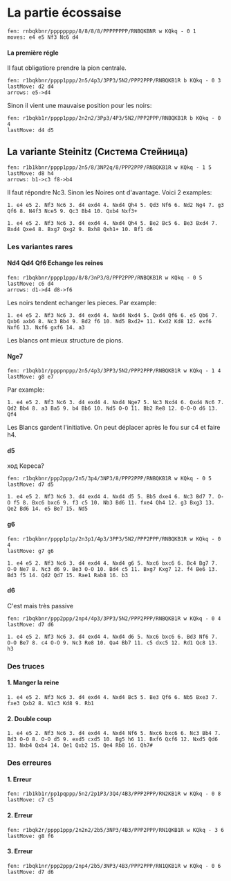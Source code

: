 # La partie écossaise

```chess
fen: rnbqkbnr/pppppppp/8/8/8/8/PPPPPPPP/RNBQKBNR w KQkq - 0 1
moves: e4 e5 Nf3 Nc6 d4
```


#### La première régle

Il faut obligatiore prendre la pion centrale. 
``` chess
fen: r1bqkbnr/pppp1ppp/2n5/4p3/3PP3/5N2/PPP2PPP/RNBQKB1R b KQkq - 0 3
lastMove: d2 d4
arrows: e5->d4
```

Sinon il vient une mauvaise position pour les noirs:

``` chess
fen: r1bqkb1r/pppp1ppp/2n2n2/3Pp3/4P3/5N2/PPP2PPP/RNBQKB1R b KQkq - 0 4
lastMove: d4 d5
```

## La variante Steinitz  (Система Стейница) 
``` chess
fen: r1b1kbnr/pppp1ppp/2n5/8/3NP2q/8/PPP2PPP/RNBQKB1R w KQkq - 1 5
lastMove: d8 h4
arrows: b1->c3 f8->b4
```

Il faut répondre Nc3. Sinon les Noires ont d'avantage. Voici 2 examples:

``` pgn
1. e4 e5 2. Nf3 Nc6 3. d4 exd4 4. Nxd4 Qh4 5. Qd3 Nf6 6. Nd2 Ng4 7. g3 Qf6 8. N4f3 Nce5 9. Qc3 Bb4 10. Qxb4 Nxf3+
```

``` pgn
1. e4 e5 2. Nf3 Nc6 3. d4 exd4 4. Nxd4 Qh4 5. Be2 Bc5 6. Be3 Bxd4 7. Bxd4 Qxe4 8. Bxg7 Qxg2 9. Bxh8 Qxh1+ 10. Bf1 d6
```

### Les variantes rares

#### Nd4 Qd4 Qf6 Echange les reines

``` chess
fen: r1bqkbnr/pppp1ppp/8/8/3nP3/8/PPP2PPP/RNBQKB1R w KQkq - 0 5
lastMove: c6 d4
arrows: d1->d4 d8->f6
```

Les noirs tendent echanger les pieces. Par example:
``` pgn
1. e4 e5 2. Nf3 Nc6 3. d4 exd4 4. Nxd4 Nxd4 5. Qxd4 Qf6 6. e5 Qb6 7. Qxb6 axb6 8. Nc3 Bb4 9. Bd2 f6 10. Nd5 Bxd2+ 11. Kxd2 Kd8 12. exf6 Nxf6 13. Nxf6 gxf6 14. a3
```
Les blancs ont mieux structure de pions.

#### Nge7
``` chess
fen: r1bqkb1r/ppppnppp/2n5/4p3/3PP3/5N2/PPP2PPP/RNBQKB1R w KQkq - 1 4
lastMove: g8 e7
```

Par example:

``` pgn
1. e4 e5 2. Nf3 Nc6 3. d4 exd4 4. Nxd4 Nge7 5. Nc3 Nxd4 6. Qxd4 Nc6 7. Qd2 Bb4 8. a3 Ba5 9. b4 Bb6 10. Nd5 O-O 11. Bb2 Re8 12. O-O-O d6 13. Qf4
```
Les Blancs gardent l'initiative. On peut déplacer après le fou sur c4 et faire h4. 


#### d5
ход Кереса?

``` chess
fen: r1bqkbnr/ppp2ppp/2n5/3p4/3NP3/8/PPP2PPP/RNBQKB1R w KQkq - 0 5
lastMove: d7 d5
```

``` pgn
1. e4 e5 2. Nf3 Nc6 3. d4 exd4 4. Nxd4 d5 5. Bb5 dxe4 6. Nc3 Bd7 7. O-O f5 8. Bxc6 bxc6 9. f3 c5 10. Nb3 Bd6 11. fxe4 Qh4 12. g3 Bxg3 13. Qe2 Bd6 14. e5 Be7 15. Nd5
```

#### g6
``` chess
fen: r1bqkbnr/pppp1p1p/2n3p1/4p3/3PP3/5N2/PPP2PPP/RNBQKB1R w KQkq - 0 4
lastMove: g7 g6

```
``` pgn
1. e4 e5 2. Nf3 Nc6 3. d4 exd4 4. Nxd4 g6 5. Nxc6 bxc6 6. Bc4 Bg7 7. O-O Ne7 8. Nc3 d6 9. Be3 O-O 10. Bd4 c5 11. Bxg7 Kxg7 12. f4 Be6 13. Bd3 f5 14. Qd2 Qd7 15. Rae1 Rab8 16. b3
```

#### d6
C'est mais très passive
``` chess
fen: r1bqkbnr/ppp2ppp/2np4/4p3/3PP3/5N2/PPP2PPP/RNBQKB1R w KQkq - 0 4
lastMove: d7 d6
```

``` pgn
1. e4 e5 2. Nf3 Nc6 3. d4 exd4 4. Nxd4 d6 5. Nxc6 bxc6 6. Bd3 Nf6 7. O-O Be7 8. c4 O-O 9. Nc3 Re8 10. Qa4 Bb7 11. c5 dxc5 12. Rd1 Qc8 13. h3
``` 
### Des truces

#### 1. Manger la reine
``` pgn
1. e4 e5 2. Nf3 Nc6 3. d4 exd4 4. Nxd4 Bc5 5. Be3 Qf6 6. Nb5 Bxe3 7. fxe3 Qxb2 8. N1c3 Kd8 9. Rb1
```

#### 2. Double coup
``` pgn
1. e4 e5 2. Nf3 Nc6 3. d4 exd4 4. Nxd4 Nf6 5. Nxc6 bxc6 6. Nc3 Bb4 7. Bd3 O-O 8. O-O d5 9. exd5 cxd5 10. Bg5 h6 11. Bxf6 Qxf6 12. Nxd5 Qd6 13. Nxb4 Qxb4 14. Qe1 Qxb2 15. Qe4 Rb8 16. Qh7#
```
### Des erreures

#### 1. Erreur
``` chess
fen: r1b1kb1r/pp1pqppp/5n2/2p1P3/3Q4/4B3/PPP2PPP/RN2KB1R w KQkq - 0 8
lastMove: c7 c5
```

#### 2. Erreur
``` chess
fen: r1bqk2r/pppp1ppp/2n2n2/2b5/3NP3/4B3/PPP2PPP/RN1QKB1R w KQkq - 3 6
lastMove: g8 f6
```

#### 3. Erreur 
``` chess
fen: r1bqk1nr/ppp2ppp/2np4/2b5/3NP3/4B3/PPP2PPP/RN1QKB1R w KQkq - 0 6
lastMove: d7 d6
```